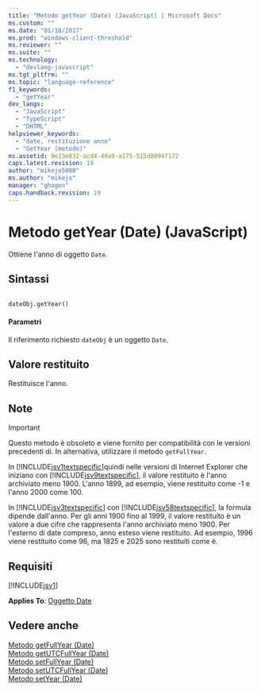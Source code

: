 ```yaml
---
title: "Metodo getYear (Date) (JavaScript) | Microsoft Docs"
ms.custom: ""
ms.date: "01/18/2017"
ms.prod: "windows-client-threshold"
ms.reviewer: ""
ms.suite: ""
ms.technology: 
  - "devlang-javascript"
ms.tgt_pltfrm: ""
ms.topic: "language-reference"
f1_keywords: 
  - "getYear"
dev_langs: 
  - "JavaScript"
  - "TypeScript"
  - "DHTML"
helpviewer_keywords: 
  - "date, restituzione anno"
  - "GetYear (metodo)"
ms.assetid: 0e23e832-acd4-49a9-a175-515d0094f172
caps.latest.revision: 19
author: "mikejo5000"
ms.author: "mikejo"
manager: "ghogen"
caps.handback.revision: 19
---
```

# Metodo getYear (Date) (JavaScript)
Ottiene l'anno di oggetto `Date`.  
  
## Sintassi  
  
```  
  
dateObj.getYear()   
```  
  
#### Parametri  
 Il riferimento richiesto `dateObj` è un oggetto `Date`.  
  
## Valore restituito  
 Restituisce l'anno.  
  
## Note  
  
> [!IMPORTANT]
>  Questo metodo è obsoleto e viene fornito per compatibilità con le versioni precedenti di.  In alternativa, utilizzare il metodo `getFullYear`.  
  
 In [!INCLUDE[jsv1textspecific](../../javascript/reference/includes/jsv1textspecific-md.md)]quindi nelle versioni di Internet Explorer che iniziano con [!INCLUDE[jsv9textspecific](../../javascript/reference/includes/jsv9textspecific-md.md)], il valore restituito è l'anno archiviato meno 1900.  L'anno 1899, ad esempio, viene restituito come \-1 e l'anno 2000 come 100.  
  
 In [!INCLUDE[jsv3textspecific](../../javascript/reference/includes/jsv3textspecific-md.md)] con [!INCLUDE[jsv58textspecific](../../javascript/reference/includes/jsv58textspecific-md.md)], la formula dipende dall'anno.  Per gli anni 1900 fino al 1999, il valore restituito è un valore a due cifre che rappresenta l'anno archiviato meno 1900.  Per l'esterno di date compreso, anno esteso viene restituito.  Ad esempio, 1996 viene restituito come 96, ma 1825 e 2025 sono restituiti come è.  
  
## Requisiti  
 [!INCLUDE[jsv1](../../javascript/misc/includes/jsv1-md.md)]  
  
 **Applies To**: [Oggetto Date](../../javascript/reference/date-object-javascript.md)  
  
## Vedere anche  
 [Metodo getFullYear \(Date\)](../../javascript/reference/getfullyear-method-date-javascript.md)   
 [Metodo getUTCFullYear \(Date\)](../../javascript/reference/getutcfullyear-method-date-javascript.md)   
 [Metodo setFullYear \(Date\)](../../javascript/reference/setfullyear-method-date-javascript.md)   
 [Metodo setUTCFullYear \(Date\)](../../javascript/reference/setutcfullyear-method-date-javascript.md)   
 [Metodo setYear \(Date\)](../../javascript/reference/setyear-method-date-javascript.md)